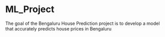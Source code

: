 # ML_Project
The goal of the Bengaluru House Prediction project is to develop a model that accurately predicts house prices in Bengaluru
